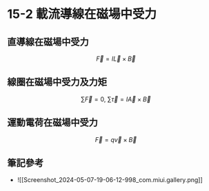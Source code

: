 # 15-2 載流導線在磁場中受力
## 直導線在磁場中受力
$$\vec F = I\vec L \times \vec B$$
## 線圈在磁場中受力及力矩
$$\sum \vec F = 0,\ \sum \vec \tau = I \vec A \times \vec B$$
## 運動電荷在磁場中受力
$$
\vec{F} = q\vec{v}\times \vec{B}
$$
## 筆記參考 
- ![[Screenshot_2024-05-07-19-06-12-998_com.miui.gallery.png]]